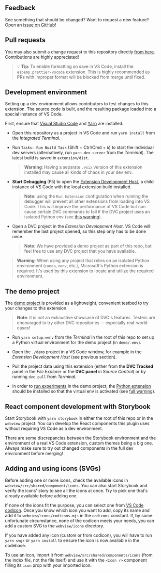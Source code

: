 ## Feedback

See something that should be changed? Want to request a new feature? Open an
[issue on GitHub](https://github.com/iterative/vscode-dvc/issues)!

## Pull requests

You may also submit a change request to this repository directly
[from here](https://github.com/iterative/vscode-dvc/pulls). Contributions are
highly appreciated!

> 💡 **Tip**: To enable formatting on save in VS Code, install the
> `esbenp.prettier-vscode` extension. This is highly recommended as PRs with
> improper format will be blocked from merge until fixed.

## Development environment

Setting up a dev environment allows contributors to test changes to this
extension. The source code is built, and the resulting package loaded into a
special instance of VS Code.

First, ensure that [Visual Studio Code](https://code.visualstudio.com) and
[Yarn](https://yarnpkg.com/) are installed.

- Open this repository as a project in VS Code and run `yarn install` from the
  _Integrated Terminal_.

- Run `Tasks: Run Build Task` (Shift + Ctrl/Cmd + `b`) to start the individual
  dev servers (alternatively, run `yarn dev-server` from the _Terminal_). The
  latest build is saved in `extension/dist`.

  > **Warning**: Having a separate `.vsix` version of this extension installed
  > may cause all kinds of chaos in your dev env.

- **Start Debugging** (F5) to open the [Extension Development Host], a child
  instance of VS Code with the local extension build installed.

  > **Note**: using the `Run Extension` configuration when running the debugger
  > will prevent all other extensions from loading into VS Code. This will
  > improve the performance of VS Code but can cause certain DVC commands to
  > fail if the DVC project uses an isolated Python env (see
  > [this warning](#warning)).

- Open a DVC project in the _Extension Development Host_. VS Code will remember
  the last project opened, so this step only has to be done once.

  > **Note**: We have provided a demo project as part of this repo, but feel
  > free to use any DVC project that you have available.

[extension development host]:
  https://code.visualstudio.com/api/working-with-extensions/testing-extension

<a id='warning'></a>

> **Warning**: When using any project that relies on an isolated Python
> environment (`conda`, `venv`, etc.), Microsoft's Python extension is required.
> It's used by this extension to locate and utilize the required environment.

## The demo project

The [demo project](https://github.com/iterative/vscode-dvc-demo) is provided as
a lightweight, convenient testbed to try your changes to this extension.

> **Note**: It is not an exhaustive showcase of DVC's features. Testers are
> encouraged to try other DVC repositories -- especially real-world cases!

- Run `yarn setup:venv` from the _Terminal_ in the root of this repo to set up a
  Python virtual environment for the demo project (in `demo/.env`).

- Open the `./demo` project in a VS Code window, for example in the _Extension
  Development Host_ (see previous section).

- Pull the project data using this extension (either from the **DVC Tracked**
  panel in the _File Explorer_ or the **DVC panel** in _Source Control_) or by
  running `dvc pull` from _Terminal_.

- In order to [run experiments] in the demo project, the [Python extension]
  should be installed so that the virtual env is activated (see
  [full warning](#warning)).

[python extension]:
  https://marketplace.visualstudio.com/items?itemName=ms-python.python
[run experiments]:
  https://github.com/iterative/vscode-dvc/blob/main/extension/resources/walkthrough/run-experiments.md

## React component development with Storybook

Start Storybook with `yarn storybook` in either the root of this repo or in the
`webview` project. You can develop the React components this plugin uses without
requiring VS Code as a dev environment.

There are some discrepancies between the Storybook environment and the
environment of a real VS Code extension, custom themes being a big one. Always
make sure to try out changed components in the full dev environment before
merging!

## Adding and using icons (SVGs)

Before adding one or more icons, check the available icons in
`webview/src/shared/component/icons`. You can also start Storybook and verify
the icons' story to see all the icons at once. Try to pick one that's already
available before adding one.

If none of the icons fit the purpose, you can select one from
[VS Code codicon](https://microsoft.github.io/vscode-codicons/dist/codicon.html).
Once you know which icon you want to add, copy its name and add it to
`webview/icons/codicons.mjs` in the `codicons` constant. If, by some unfortunate
circumstance, none of the codicon meets your needs, you can add a custom SVG to
the `webview/icons` directory.

If you have added any icon (custom or from codicon), you will have to run
`yarn svgr` or `yarn install` to ensure the icon is now available in the
codebase.

To use an icon, import it from `webview/src/shared/components/icons` (from the
index file, not the file itself) and use it with the `<Icon />` component
filling its `icon` prop with your imported icon.
